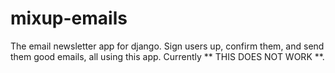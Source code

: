 # mixup-emails
The email newsletter app for django. Sign users up, confirm them, and send them good emails, all using this app.
Currently ** THIS DOES NOT WORK **.
